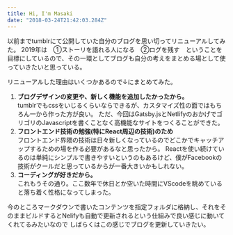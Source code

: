 ```yaml
---
title: Hi, I'm Masaki
date: "2018-03-24T21:42:03.284Z"
---
```

以前までtumblrにて公開していた自分のブログを思い切ってリニューアルしてみた。
2019年は　①ストーリを語れる人になる　②ログを残す　ということを目標にしているので、その一環としてブログも自分の考えをまとめる場として使っていきたいと思っている。

リニューアルした理由はいくつかあるので↓にまとめてみた。
1. **ブログデザインの変更や、新しく機能を追加したかったから。**<br>
tumblrでもcssをいじるくらいならできるが、カスタマイズ性の面ではもちろん一から作った方が良い。
ただ、今回はGatsby.jsとNetlifyのおかげでゴリゴリのJavascriptを書くことなく高機能なサイトをつくることができた。
2. **フロントエンド技術の勉強(特にReact周辺の技術)のため**<br>
フロントエンド界隈の技術は日々新しくなっているのでどこかでキャッチアップするための場を作る必要があるなと思ったから。
Reactを使い続けているのは単純にシンプルで書きやすいというのもあるけど、僕がFacebookの技術がクールだと思っているからが一番大きいかもしれない。
3. **コーディングが好きだから。**<br>
これもうその通り。ここ数年で休日とか空いた時間にVScodeを眺めていると落ち着く性格になってしまった。

今のところマークダウンで書いたコンテンツを指定フォルダに格納し、それをそのままビルドするとNelifyも自動で更新されるという仕組みで良い感じに動いてくれてるみたいなので
しばらくはこの感じでブログを更新していきたい。